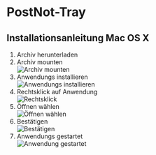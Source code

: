 # PostNot-Tray
## Installationsanleitung Mac OS X

1. Archiv herunterladen
2. Archiv mounten  
![Archiv mounten](https://dl.dropboxusercontent.com/u/4480138/pnt/macosx/2014-02-18%20at%2021.11.png)
3. Anwendungs installieren  
![Anwendungs installieren](https://dl.dropboxusercontent.com/u/4480138/pnt/macosx/2014-02-18%20at%2021.14.png)
4. Rechtsklick auf Anwendung  
![Rechtsklick](https://dl.dropboxusercontent.com/u/4480138/pnt/macosx/2014-02-18%20at%2021.18%20%281%29.png)
5. Öffnen wählen  
![Öffnen wählen](https://dl.dropboxusercontent.com/u/4480138/pnt/macosx/2014-02-18%20at%2021.20.png)
6. Bestätigen  
![Bestätigen](https://dl.dropboxusercontent.com/u/4480138/pnt/macosx/2014-02-18%20at%2021.20%20%281%29.png)
7. Anwendungs gestartet  
![Anwendung gestartet](https://dl.dropboxusercontent.com/u/4480138/pnt/macosx/2014-02-18%20at%2021.21.png)
